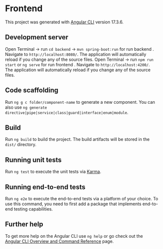 # Frontend

This project was generated with [Angular CLI](https://github.com/angular/angular-cli) version 17.3.6.

## Development server
Open Terminal -> run `cd backend` -> `mvn spring-boot:run` for run backend . Navigate to `http://localhost:8080/`. The application will automatically reload if you change any of the source files.
Open Terminal -> run `npm run start` or `ng serve` for run frontend . Navigate to `http://localhost:4200/`. The application will automatically reload if you change any of the source files.

## Code scaffolding

Run `ng g c folder/component-name` to generate a new component. You can also use `ng generate directive|pipe|service|class|guard|interface|enum|module`.

## Build

Run `ng build` to build the project. The build artifacts will be stored in the `dist/` directory.

## Running unit tests

Run `ng test` to execute the unit tests via [Karma](https://karma-runner.github.io).

## Running end-to-end tests

Run `ng e2e` to execute the end-to-end tests via a platform of your choice. To use this command, you need to first add a package that implements end-to-end testing capabilities.

## Further help

To get more help on the Angular CLI use `ng help` or go check out the [Angular CLI Overview and Command Reference](https://angular.io/cli) page.
